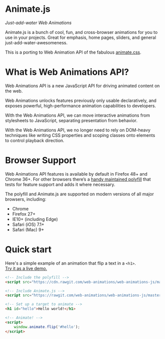 # Animate.js
*Just-add-water Web Animations*

Animate.js is a bunch of cool, fun, and cross-browser animations for you to use in your projects. Great for emphasis, home pages, sliders, and general just-add-water-awesomeness.

This is a porting to Web Animation API of the fabulous [animate.css](https://github.com/daneden/animate.css).

# What is Web Animations API?

Web Animations API is a new JavaScript API for driving animated content on the web.

Web Animations unlocks features previously only usable declaratively, and exposes powerful, high-performance animation capabilities to developers.

With the Web Animations API, we can move interactive animations from stylesheets to JavaScript, separating presentation from behavior.

With the Web Animations API, we no longer need to rely on DOM-heavy techniques like writing CSS properties and scoping classes onto elements to control playback direction.

# Browser Support
Web Animations API features is available by default in Firefox 48+ and Chrome 36+.
For other browsers there’s a [handy maintained polyfill](https://github.com/web-animations/web-animations-js) that tests for feature support and adds it where necessary.

The polyfill and Animate.js are supported on modern versions of all major browsers, including:
- Chrome
- Firefox 27+
- IE10+ (including Edge)
- Safari (iOS) 7.1+
- Safari (Mac) 9+

# Quick start


Here's a simple example of an animation that flip a text in a  `<h1>`.  
[Try it as a live demo.](http://codepen.io/gibbok/pen/pRJXQq)

```html
<!-- Include the polyfill -->
<script src="https://cdn.rawgit.com/web-animations/web-animations-js/master/web-animations.min.js"></script>

<!-- Include Animate.js -->
<script src="https://rawgit.com/web-animations/web-animations-js/master/web-animations.min.js"></script>

<!-- Set up a target to animate -->
<h1 id="hello">Hello world!</h1>

<!-- Animate! -->
<script>
    window.animate.flip('#hello');
</script>
```